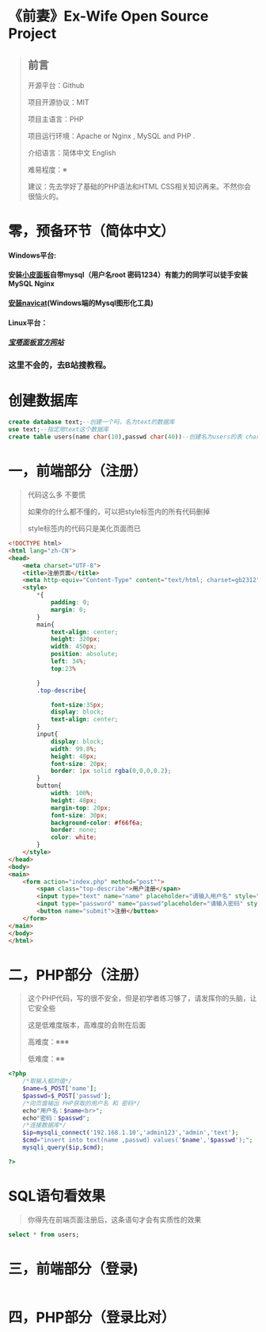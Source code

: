 # 《前妻》Ex-Wife Open Source Project



> ## 前言
>
> 开源平台：Github 
>
> 项目开源协议：MIT
>
> 项目主语言：PHP
>
> 项目运行环境：Apache or Nginx , MySQL and  PHP .
>
> 介绍语言：简体中文  English
>
> 难易程度：※
>
> 建议：先去学好了基础的PHP语法和HTML CSS相关知识再来。不然你会很恼火的。





# 零，预备环节（简体中文）	

#### Windows平台:

#### 安装[小皮面板](https://www.xp.cn/)自带mysql（用户名root 密码1234）有能力的同学可以徒手安装MySQL Nginx

#### [安装navicat](https://search.bilibili.com/all?keyword=Navicat%E5%AE%89%E8%A3%85&from_source=webtop_search&spm_id_from=333.851)(Windows端的Mysql图形化工具)

#### Linux平台：

##### [宝塔面板官方网站](https://bt.cn/new/download.html)

### 这里不会的，去B站搜教程。

# 创建数据库

```SQL
create database text;--创建一个吗，名为text的数据库
use text;--指定用text这个数据库
create table users(name char(10),passwd char(40))--创建名为users的表 char为数据类型
```

# 一，前端部分（注册）

> 代码这么多 不要慌
>
> 如果你的什么都不懂的，可以把style标签内的所有代码删掉
>
> style标签内的代码只是美化页面而已

```HTML
<!DOCTYPE html>
<html lang="zh-CN">
<head>
    <meta charset="UTF-8">
    <title>注册页面</title>
    <meta http-equiv="Content-Type" content="text/html; charset=gb2312" />
    <style>
        *{
            padding: 0;
            margin: 0;
        }
        main{
            text-align: center;
            height: 320px;
            width: 450px;
            position: absolute;
            left: 34%;
            top:23%

        }
        .top-describe{

            font-size:35px;
            display: block;
            text-align: center;
        }
        input{
            display: block;
            width: 99.8%;
            height: 48px;
            font-size: 20px;
            border: 1px solid rgba(0,0,0,0.2);
        }
        button{
            width: 100%;
            height: 48px;
            margin-top: 20px;
            font-size: 30px;
            background-color: #f66f6a;
            border: none;
            color: white;
        }
    </style>
</head>
<body>
<main>
    <form action="index.php" method="post"'>
        <span class="top-describe">用户注册</span>
        <input type="text" name="name" placeholder="请输入用户名" style="margin-top: 20px;">
        <input type="password" name="passwd"placeholder="请输入密码" style="margin-top: 20px;">
        <button name="submit">注册</button>
    </form>
</main>
</body>
</html>
```



# 二，PHP部分（注册）

> 这个PHP代码，写的很不安全，但是初学者练习够了，请发挥你的头脑，让它安全些
>
> 这是低难度版本，高难度的会附在后面
>
> 高难度：※※※
>
> 低难度：※※

```PHP
<?php
    /*取输入框的值*/
    $name=$_POST['name'];
    $passwd=$_POST['passwd'];
	/*向页面输出 PHP获取的用户名 和 密码*/
    echo"用户名：$name<br>";
    echo"密码：$passwd";
    /*连接数据库*/
    $ip=mysqli_connect('192.168.1.10','admin123','admin','text');
    $cmd="insert into text(name ,passwd) values('$name','$passwd');";
    mysqli_query($ip,$cmd);

?>
```



# SQL语句看效果

> 你得先在前端页面注册后，这条语句才会有实质性的效果

```SQL
select * from users;	
```



# 三，前端部分（登录)

```HTML

```



# 四，PHP部分（登录比对）

```PHP

```



